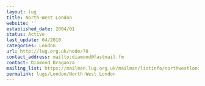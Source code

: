 ```yaml
---
layout: lug
title: North-West London
website: ''
established_date: 2004/01
status: Active
last_update: 04/2010
categories: London
url: http://lug.org.uk/node/78
contact_address: mailto:diamond@fastmail.fm
contact: Diamond Braganza
mailing_list: https://mailman.lug.org.uk/mailman/listinfo/northwestlondon/
permalink: lugs/London/North-West London
---
```

